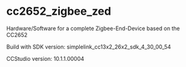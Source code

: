 # cc2652_zigbee_zed
Hardware/Software for a complete Zigbee-End-Device based on the CC2652

Build with SDK version:
simplelink_cc13x2_26x2_sdk_4_30_00_54

CCStudio version:
10.1.1.00004 
